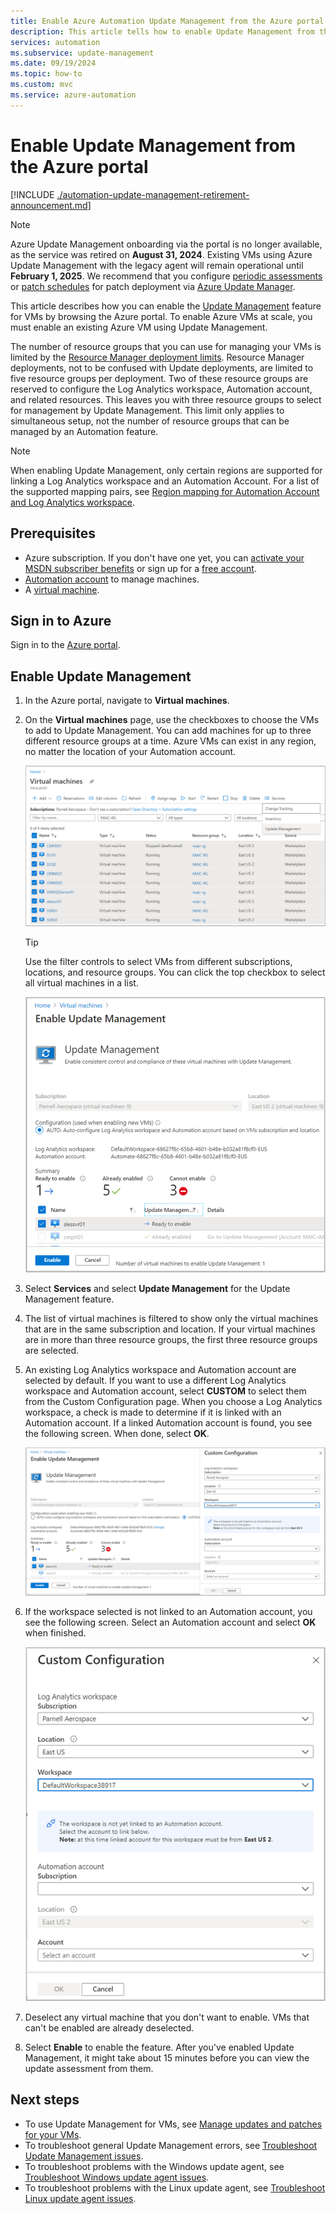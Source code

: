 ```yaml
---
title: Enable Azure Automation Update Management from the Azure portal
description: This article tells how to enable Update Management from the Azure portal.
services: automation
ms.subservice: update-management
ms.date: 09/19/2024
ms.topic: how-to
ms.custom: mvc
ms.service: azure-automation
---
```


# Enable Update Management from the Azure portal

[!INCLUDE [./automation-update-management-retirement-announcement.md](../includes/automation-update-management-retirement-announcement.md)]

> [!NOTE]
>  Azure Update Management onboarding via the portal is no longer available, as the service was retired on **August 31, 2024**. Existing VMs using Azure Update Management with the legacy agent will remain operational until **February 1, 2025**. We recommend that you configure [periodic assessments](../../update-manager/tutorial-assessment-deployment-using-policy.md) or [patch schedules](../../update-manager/scheduled-patching.md) for patch deployment via [Azure Update Manager](../../update-manager/overview.md).

This article describes how you can enable the [Update Management](overview.md) feature for VMs by browsing the Azure portal. To enable Azure VMs at scale, you must enable an existing Azure VM using Update Management.

The number of resource groups that you can use for managing your VMs is limited by the [Resource Manager deployment limits](../../azure-resource-manager/templates/deploy-to-resource-group.md). Resource Manager deployments, not to be confused with Update deployments, are limited to five resource groups per deployment. Two of these resource groups are reserved to configure the Log Analytics workspace, Automation account, and related resources. This leaves you with three resource groups to select for management by Update Management. This limit only applies to simultaneous setup, not the number of resource groups that can be managed by an Automation feature.

> [!NOTE]
> When enabling Update Management, only certain regions are supported for linking a Log Analytics workspace and an Automation Account. For a list of the supported mapping pairs, see [Region mapping for Automation Account and Log Analytics workspace](../how-to/region-mappings.md).

## Prerequisites

* Azure subscription. If you don't have one yet, you can [activate your MSDN subscriber benefits](https://azure.microsoft.com/pricing/member-offers/msdn-benefits-details/) or sign up for a [free account](https://azure.microsoft.com/free/?WT.mc_id=A261C142F).
* [Automation account](../automation-security-overview.md) to manage machines.
* A [virtual machine](/azure/virtual-machines/windows/quick-create-portal).

## Sign in to Azure

Sign in to the [Azure portal](https://portal.azure.com).

## Enable Update Management

1. In the Azure portal, navigate to **Virtual machines**.

2. On the **Virtual machines** page, use the checkboxes to choose the VMs to add to Update Management. You can add machines for up to three different resource groups at a time. Azure VMs can exist in any region, no matter the location of your Automation account.

    ![List of VMs](media/enable-from-portal/vmlist.png)

    > [!TIP]
    > Use the filter controls to select VMs from different subscriptions, locations, and resource groups. You can click the top checkbox to select all virtual machines in a list.

    [ ![Enable Update Management](./media/enable-from-portal/onboard-feature.png)](./media/enable-from-portal/onboard-feature-expanded.png#lightbox)

3. Select **Services** and select **Update Management** for the Update Management feature.

4. The list of virtual machines is filtered to show only the virtual machines that are in the same subscription and location. If your virtual machines are in more than three resource groups, the first three resource groups are selected.

5. An existing Log Analytics workspace and Automation account are selected by default. If you want to use a different Log Analytics workspace and Automation account, select **CUSTOM** to select them from the Custom Configuration page. When you choose a Log Analytics workspace, a check is made to determine if it is linked with an Automation account. If a linked Automation account is found, you see the following screen. When done, select **OK**.

    [ ![Select workspace and account](./media/enable-from-portal/select-workspace-and-account.png)](./media/enable-from-portal/select-workspace-and-account-expanded.png#lightbox)

6. If the workspace selected is not linked to an Automation account, you see the following screen. Select an Automation account and select **OK** when finished.

    ![No workspace](media/enable-from-portal/no-workspace.png)

7. Deselect any virtual machine that you don't want to enable. VMs that can't be enabled are already deselected.

8. Select **Enable** to enable the feature. After you've enabled Update Management, it might take about 15 minutes before you can view the update assessment from them.

## Next steps

* To use Update Management for VMs, see [Manage updates and patches for your VMs](manage-updates-for-vm.md).
* To troubleshoot general Update Management errors, see [Troubleshoot Update Management issues](../troubleshoot/update-management.md).
* To troubleshoot problems with the Windows update agent, see [Troubleshoot Windows update agent issues](../troubleshoot/update-agent-issues.md).
* To troubleshoot problems with the Linux update agent, see [Troubleshoot Linux update agent issues](../troubleshoot/update-agent-issues-linux.md).
